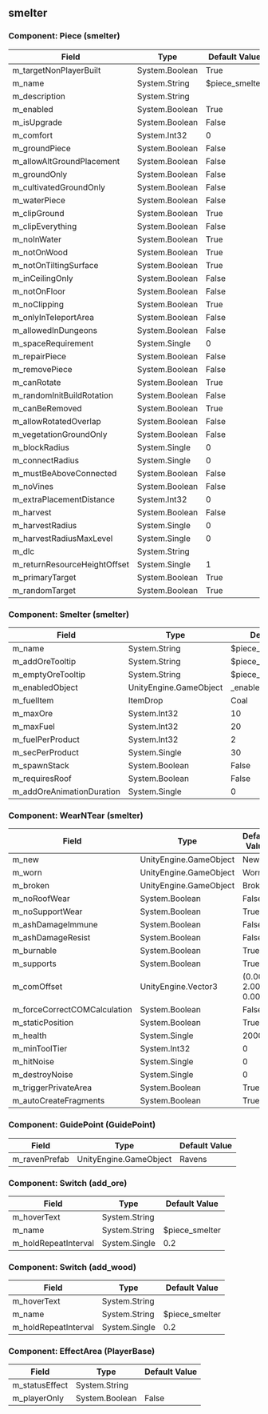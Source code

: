 ## smelter

### Component: Piece (smelter)

|Field|Type|Default Value|
|-----|----|-------------|
|m_targetNonPlayerBuilt|System.Boolean|True|
|m_name|System.String|$piece_smelter|
|m_description|System.String||
|m_enabled|System.Boolean|True|
|m_isUpgrade|System.Boolean|False|
|m_comfort|System.Int32|0|
|m_groundPiece|System.Boolean|False|
|m_allowAltGroundPlacement|System.Boolean|False|
|m_groundOnly|System.Boolean|False|
|m_cultivatedGroundOnly|System.Boolean|False|
|m_waterPiece|System.Boolean|False|
|m_clipGround|System.Boolean|True|
|m_clipEverything|System.Boolean|False|
|m_noInWater|System.Boolean|True|
|m_notOnWood|System.Boolean|True|
|m_notOnTiltingSurface|System.Boolean|True|
|m_inCeilingOnly|System.Boolean|False|
|m_notOnFloor|System.Boolean|False|
|m_noClipping|System.Boolean|True|
|m_onlyInTeleportArea|System.Boolean|False|
|m_allowedInDungeons|System.Boolean|False|
|m_spaceRequirement|System.Single|0|
|m_repairPiece|System.Boolean|False|
|m_removePiece|System.Boolean|False|
|m_canRotate|System.Boolean|True|
|m_randomInitBuildRotation|System.Boolean|False|
|m_canBeRemoved|System.Boolean|True|
|m_allowRotatedOverlap|System.Boolean|False|
|m_vegetationGroundOnly|System.Boolean|False|
|m_blockRadius|System.Single|0|
|m_connectRadius|System.Single|0|
|m_mustBeAboveConnected|System.Boolean|False|
|m_noVines|System.Boolean|False|
|m_extraPlacementDistance|System.Int32|0|
|m_harvest|System.Boolean|False|
|m_harvestRadius|System.Single|0|
|m_harvestRadiusMaxLevel|System.Single|0|
|m_dlc|System.String||
|m_returnResourceHeightOffset|System.Single|1|
|m_primaryTarget|System.Boolean|True|
|m_randomTarget|System.Boolean|True|

### Component: Smelter (smelter)

|Field|Type|Default Value|
|-----|----|-------------|
|m_name|System.String|$piece_smelter|
|m_addOreTooltip|System.String|$piece_smelter_additem|
|m_emptyOreTooltip|System.String|$piece_smelter_empty|
|m_enabledObject|UnityEngine.GameObject|_enabled|
|m_fuelItem|ItemDrop|Coal|
|m_maxOre|System.Int32|10|
|m_maxFuel|System.Int32|20|
|m_fuelPerProduct|System.Int32|2|
|m_secPerProduct|System.Single|30|
|m_spawnStack|System.Boolean|False|
|m_requiresRoof|System.Boolean|False|
|m_addOreAnimationDuration|System.Single|0|

### Component: WearNTear (smelter)

|Field|Type|Default Value|
|-----|----|-------------|
|m_new|UnityEngine.GameObject|New|
|m_worn|UnityEngine.GameObject|Worn|
|m_broken|UnityEngine.GameObject|Broken|
|m_noRoofWear|System.Boolean|False|
|m_noSupportWear|System.Boolean|True|
|m_ashDamageImmune|System.Boolean|False|
|m_ashDamageResist|System.Boolean|False|
|m_burnable|System.Boolean|True|
|m_supports|System.Boolean|True|
|m_comOffset|UnityEngine.Vector3|(0.00, 2.00, 0.00)|
|m_forceCorrectCOMCalculation|System.Boolean|False|
|m_staticPosition|System.Boolean|True|
|m_health|System.Single|2000|
|m_minToolTier|System.Int32|0|
|m_hitNoise|System.Single|0|
|m_destroyNoise|System.Single|0|
|m_triggerPrivateArea|System.Boolean|True|
|m_autoCreateFragments|System.Boolean|True|

### Component: GuidePoint (GuidePoint)

|Field|Type|Default Value|
|-----|----|-------------|
|m_ravenPrefab|UnityEngine.GameObject|Ravens|

### Component: Switch (add_ore)

|Field|Type|Default Value|
|-----|----|-------------|
|m_hoverText|System.String||
|m_name|System.String|$piece_smelter|
|m_holdRepeatInterval|System.Single|0.2|

### Component: Switch (add_wood)

|Field|Type|Default Value|
|-----|----|-------------|
|m_hoverText|System.String||
|m_name|System.String|$piece_smelter|
|m_holdRepeatInterval|System.Single|0.2|

### Component: EffectArea (PlayerBase)

|Field|Type|Default Value|
|-----|----|-------------|
|m_statusEffect|System.String||
|m_playerOnly|System.Boolean|False|

